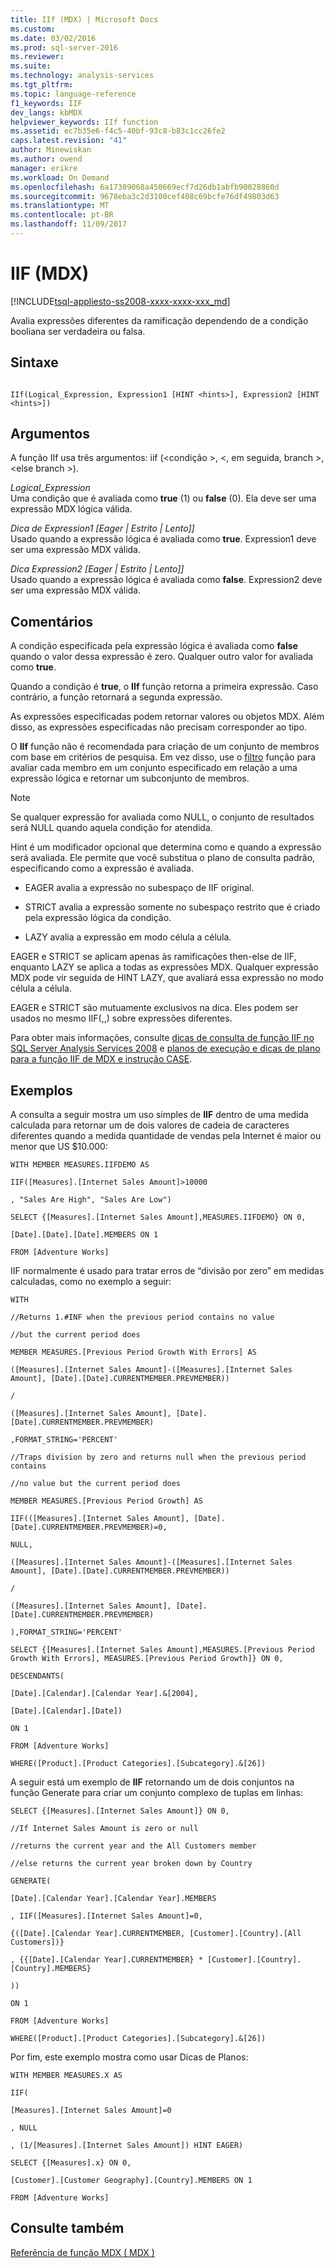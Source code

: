 ```yaml
---
title: IIf (MDX) | Microsoft Docs
ms.custom: 
ms.date: 03/02/2016
ms.prod: sql-server-2016
ms.reviewer: 
ms.suite: 
ms.technology: analysis-services
ms.tgt_pltfrm: 
ms.topic: language-reference
f1_keywords: IIF
dev_langs: kbMDX
helpviewer_keywords: IIf function
ms.assetid: ec7b35e6-f4c5-40bf-93c8-b83c1cc26fe2
caps.latest.revision: "41"
author: Minewiskan
ms.author: owend
manager: erikre
ms.workload: On Demand
ms.openlocfilehash: 6a17309068a450669ecf7d26db1abfb90028860d
ms.sourcegitcommit: 9678eba3c2d3100cef408c69bcfe76df49803d63
ms.translationtype: MT
ms.contentlocale: pt-BR
ms.lasthandoff: 11/09/2017
---
```

# <a name="iif-mdx"></a>IIF (MDX)
[!INCLUDE[tsql-appliesto-ss2008-xxxx-xxxx-xxx_md](../includes/tsql-appliesto-ss2008-xxxx-xxxx-xxx-md.md)]

  Avalia expressões diferentes da ramificação dependendo de a condição booliana ser verdadeira ou falsa.  
  
## <a name="syntax"></a>Sintaxe  
  
```  
  
IIf(Logical_Expression, Expression1 [HINT <hints>], Expression2 [HINT <hints>])  
```  
  
## <a name="arguments"></a>Argumentos  
 A função IIf usa três argumentos: iif (\<condição >, \<, em seguida, branch >, \<else branch >).  
  
 *Logical_Expression*  
 Uma condição que é avaliada como **true** (1) ou **false** (0). Ela deve ser uma expressão MDX lógica válida.  
  
 *Dica de Expression1 [Eager | Estrito | Lento]]*  
 Usado quando a expressão lógica é avaliada como **true**. Expression1 deve ser uma expressão MDX válida.  
  
 *Dica Expression2 [Eager | Estrito | Lento]]*  
 Usado quando a expressão lógica é avaliada como **false**. Expression2 deve ser uma expressão MDX válida.  
  
## <a name="remarks"></a>Comentários  
 A condição especificada pela expressão lógica é avaliada como **false** quando o valor dessa expressão é zero. Qualquer outro valor for avaliada como **true**.  
  
 Quando a condição é **true**, o **IIf** função retorna a primeira expressão. Caso contrário, a função retornará a segunda expressão.  
  
 As expressões especificadas podem retornar valores ou objetos MDX. Além disso, as expressões especificadas não precisam corresponder ao tipo.  
  
 O **IIf** função não é recomendada para criação de um conjunto de membros com base em critérios de pesquisa. Em vez disso, use o [filtro](../mdx/filter-mdx.md) função para avaliar cada membro em um conjunto especificado em relação a uma expressão lógica e retornar um subconjunto de membros.  
  
> [!NOTE]  
>  Se qualquer expressão for avaliada como NULL, o conjunto de resultados será NULL quando aquela condição for atendida.  
  
 Hint é um modificador opcional que determina como e quando a expressão será avaliada. Ele permite que você substitua o plano de consulta padrão, especificando como a expressão é avaliada.  
  
-   EAGER avalia a expressão no subespaço de IIF original.  
  
-   STRICT avalia a expressão somente no subespaço restrito que é criado pela expressão lógica da condição.  
  
-   LAZY avalia a expressão em modo célula a célula.  
  
 EAGER e STRICT se aplicam apenas às ramificações then-else de IIF, enquanto LAZY se aplica a todas as expressões MDX. Qualquer expressão MDX pode vir seguida de HINT LAZY, que avaliará essa expressão no modo célula a célula.  
  
 EAGER e STRICT são mutuamente exclusivos na dica. Eles podem ser usados no mesmo IIF(,,) sobre expressões diferentes.  
  
 Para obter mais informações, consulte [dicas de consulta de função IIF no SQL Server Analysis Services 2008](http://go.microsoft.com/fwlink/?LinkId=269540) e [planos de execução e dicas de plano para a função IIF de MDX e instrução CASE](http://go.microsoft.com/fwlink/?LinkId=269565).  
  
## <a name="examples"></a>Exemplos  
 A consulta a seguir mostra um uso simples de **IIF** dentro de uma medida calculada para retornar um de dois valores de cadeia de caracteres diferentes quando a medida quantidade de vendas pela Internet é maior ou menor que US $10.000:  
  
 `WITH MEMBER MEASURES.IIFDEMO AS`  
  
 `IIF([Measures].[Internet Sales Amount]>10000`  
  
 `, "Sales Are High", "Sales Are Low")`  
  
 `SELECT {[Measures].[Internet Sales Amount],MEASURES.IIFDEMO} ON 0,`  
  
 `[Date].[Date].[Date].MEMBERS ON 1`  
  
 `FROM [Adventure Works]`  
  
 IIF normalmente é usado para tratar erros de “divisão por zero” em medidas calculadas, como no exemplo a seguir:  
  
 `WITH`  
  
 `//Returns 1.#INF when the previous period contains no value`  
  
 `//but the current period does`  
  
 `MEMBER MEASURES.[Previous Period Growth With Errors] AS`  
  
 `([Measures].[Internet Sales Amount]-([Measures].[Internet Sales Amount], [Date].[Date].CURRENTMEMBER.PREVMEMBER))`  
  
 `/`  
  
 `([Measures].[Internet Sales Amount], [Date].[Date].CURRENTMEMBER.PREVMEMBER)`  
  
 `,FORMAT_STRING='PERCENT'`  
  
 `//Traps division by zero and returns null when the previous period contains`  
  
 `//no value but the current period does`  
  
 `MEMBER MEASURES.[Previous Period Growth] AS`  
  
 `IIF(([Measures].[Internet Sales Amount], [Date].[Date].CURRENTMEMBER.PREVMEMBER)=0,`  
  
 `NULL,`  
  
 `([Measures].[Internet Sales Amount]-([Measures].[Internet Sales Amount], [Date].[Date].CURRENTMEMBER.PREVMEMBER))`  
  
 `/`  
  
 `([Measures].[Internet Sales Amount], [Date].[Date].CURRENTMEMBER.PREVMEMBER)`  
  
 `),FORMAT_STRING='PERCENT'`  
  
 `SELECT {[Measures].[Internet Sales Amount],MEASURES.[Previous Period Growth With Errors], MEASURES.[Previous Period Growth]} ON 0,`  
  
 `DESCENDANTS(`  
  
 `[Date].[Calendar].[Calendar Year].&[2004],`  
  
 `[Date].[Calendar].[Date])`  
  
 `ON 1`  
  
 `FROM [Adventure Works]`  
  
 `WHERE([Product].[Product Categories].[Subcategory].&[26])`  
  
 A seguir está um exemplo de **IIF** retornando um de dois conjuntos na função Generate para criar um conjunto complexo de tuplas em linhas:  
  
 `SELECT {[Measures].[Internet Sales Amount]} ON 0,`  
  
 `//If Internet Sales Amount is zero or null`  
  
 `//returns the current year and the All Customers member`  
  
 `//else returns the current year broken down by Country`  
  
 `GENERATE(`  
  
 `[Date].[Calendar Year].[Calendar Year].MEMBERS`  
  
 `, IIF([Measures].[Internet Sales Amount]=0,`  
  
 `{([Date].[Calendar Year].CURRENTMEMBER, [Customer].[Country].[All Customers])}`  
  
 `, {{[Date].[Calendar Year].CURRENTMEMBER} * [Customer].[Country].[Country].MEMBERS}`  
  
 `))`  
  
 `ON 1`  
  
 `FROM [Adventure Works]`  
  
 `WHERE([Product].[Product Categories].[Subcategory].&[26])`  
  
 Por fim, este exemplo mostra como usar Dicas de Planos:  
  
 `WITH MEMBER MEASURES.X AS`  
  
 `IIF(`  
  
 `[Measures].[Internet Sales Amount]=0`  
  
 `, NULL`  
  
 `, (1/[Measures].[Internet Sales Amount]) HINT EAGER)`  
  
 `SELECT {[Measures].x} ON 0,`  
  
 `[Customer].[Customer Geography].[Country].MEMBERS ON 1`  
  
 `FROM [Adventure Works]`  
  
## <a name="see-also"></a>Consulte também  
 [Referência de função MDX &#40; MDX &#41;](../mdx/mdx-function-reference-mdx.md)  
  
  
